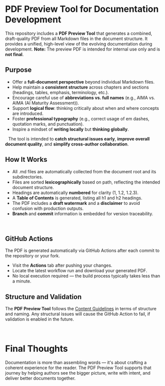# PDF Preview Tool for Documentation Development
This repository includes a **PDF Preview Tool** that generates a combined, draft-quality PDF from all Markdown files in the document structure. It provides a unified, high-level view of the evolving documentation during development.
**Note:** The preview PDF is intended for internal use only and is **not final**.

## Purpose
* Offer a **full-document perspective** beyond individual Markdown files.
* Help maintain a **consistent structure** across chapters and sections (headings, tables, emphasis, terminology, etc.).
* Encourage careful use of **abbreviations vs. full names** (e.g., AIMA vs. AIMA (AI Maturity Assessment)).
* Support **logical flow**: thinking critically about when and where concepts are introduced.
* Foster **professional typography** (e.g., correct usage of em dashes, quotation marks, and punctuation).
* Inspire a mindset of **writing locally** but **thinking globally**.

⠀The tool is intended to **catch structural issues early**, **improve overall document quality**, and **simplify cross-author collaboration**.

## How It Works
* All .md files are automatically collected from the document root and its subdirectories.
* Files are sorted **lexicographically** based on path, reflecting the intended document structure.
* Headings are automatically **numbered** for clarity (1, 1.2, 1.2.3).
* A **Table of Contents** is generated, listing all h1 and h2 headings.
* The PDF includes a **draft watermark** and a **disclaimer** to avoid confusion with production outputs.
* **Branch** and **commit** information is embedded for version traceability.

⠀
## GitHub Actions
The PDF is generated automatically via GitHub Actions after each commit to the repository or your fork.
* Visit the **Actions** tab after pushing your changes.
* Locate the latest workflow run and download your generated PDF.
* No local execution required — the build process typically takes less than a minute.


## Structure and Validation
The **PDF Preview Tool** follows the [Content Guidelines](./CONTENT_GUIDELINES.md) in terms of structure and naming.
Any structural issues will cause the GitHub Action to fail, if validation is enabled in the future.

⠀
# Final Thoughts

Documentation is more than assembling words — it's about crafting a coherent experience for the reader.
The PDF Preview Tool supports that journey by helping authors see the bigger picture, write with intent, and deliver better documents together.
